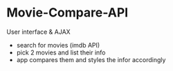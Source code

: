 # Movie-Compare-API
User interface &amp; AJAX

- search for movies (imdb API)
- pick 2 movies and list their info
- app compares them and styles the infor accordingly
